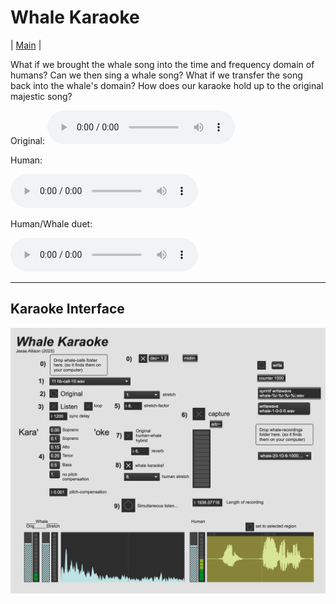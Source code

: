 # Whale Karaoke

| [Main](index.md) | 



What if we brought the whale song into the time and frequency domain of humans?  Can we then sing a whale song?  What if we transfer the song back into the whale's domain? How does our karaoke hold up to the original majestic song?  


Original: <audio source="media/human-whale-hybrids/09/02 hb-call-1.wav" controls></audio>

Human:

<audio source="media/human-whale-hybrids/09/whale-9-1-3-4.wav" controls></audio>

Human/Whale duet: 

<audio source="media/human-whale-hybrids/09/whale-hybrid-9-1-3-4.wav" controls></audio>


<hr>

## Karaoke Interface

![Karaoke Interface](media/whale-karaoke-patch.png)






